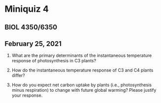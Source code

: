 # Miniquiz 4
## BIOL 4350/6350
## February 25, 2021

1. What are the primary determinants of the instantaneous temperature response of 
photosynthesis in C3 plants?

2. How do the instantaneous temperature response of C3 and C4 plants differ?

3. How do you expect net carbon uptake by plants (i.e., photosynthesis minus respiration) 
to change with future global warming? Please justify your response.